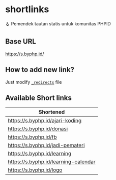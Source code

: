 # shortlinks

🪝  Pemendek tautan statis untuk komunitas PHPID

## Base URL

https://s.byphp.id/

## How to add new link?

Just modify [`_redirects`](https://github.com/phpid-jakarta/shortlinks/blob/main/_redirects) file

## Available Short links

| Shortened                         |
|-----------------------------------|
| https://s.byphp.id/ajari-koding   |  
| https://s.byphp.id/donasi         | 
| https://s.byphp.id/fb             | 
| https://s.byphp.id/jadi-pemateri  |   
| https://s.byphp.id/learning       | 
| https://s.byphp.id/learning-calendar       | 
| https://s.byphp.id/logo           | 

